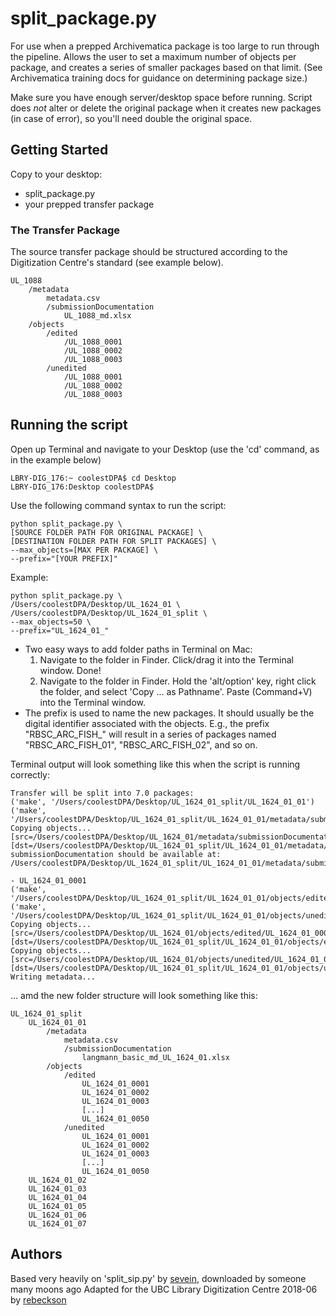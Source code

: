 # split_package.py

For use when a prepped Archivematica package is too large to run through the pipeline. Allows the user to set a maximum number of objects per package, and creates a series of smaller packages based on that limit. (See Archivematica training docs for guidance on determining package size.)

Make sure you have enough server/desktop space before running. Script does *not* alter or delete the original package when it creates new packages (in case of error), so you'll need double the original space.

## Getting Started

Copy to your desktop:
* split_package.py
* your prepped transfer package

### The Transfer Package

The source transfer package should be structured according to the Digitization Centre's standard (see example below).

```
UL_1088
	/metadata
		metadata.csv
		/submissionDocumentation
			UL_1088_md.xlsx
	/objects
		/edited
			/UL_1088_0001
			/UL_1088_0002
			/UL_1088_0003
		/unedited
			/UL_1088_0001
			/UL_1088_0002
			/UL_1088_0003
```

## Running the script

Open up Terminal and navigate to your Desktop 
(use the 'cd' command, as in the example below)

```
LBRY-DIG_176:~ coolestDPA$ cd Desktop
LBRY-DIG_176:Desktop coolestDPA$ 
```

Use the following command syntax to run the script:

```
python split_package.py \
[SOURCE FOLDER PATH FOR ORIGINAL PACKAGE] \
[DESTINATION FOLDER PATH FOR SPLIT PACKAGES] \
--max_objects=[MAX PER PACKAGE] \
--prefix="[YOUR PREFIX]"
```

Example:
```
python split_package.py \
/Users/coolestDPA/Desktop/UL_1624_01 \
/Users/coolestDPA/Desktop/UL_1624_01_split \
--max_objects=50 \
--prefix="UL_1624_01_"
```
- Two easy ways to add folder paths in Terminal on Mac:
	1. Navigate to the folder in Finder. Click/drag it into the Terminal window. Done!
	2. Navigate to the folder in Finder. Hold the 'alt/option' key, right click the folder, and select 'Copy ... as Pathname'. Paste (Command+V) into the Terminal window.
- The prefix is used to name the new packages. It should usually be the digital identifier associated with the objects. E.g., the prefix "RBSC_ARC_FISH_" will result in a series of packages named "RBSC_ARC_FISH_01", "RBSC_ARC_FISH_02", and so on.

Terminal output will look something like this when the script is running correctly:
```
Transfer will be split into 7.0 packages:
('make', '/Users/coolestDPA/Desktop/UL_1624_01_split/UL_1624_01_01')
('make', '/Users/coolestDPA/Desktop/UL_1624_01_split/UL_1624_01_01/metadata/submissionDocumentation/')
Copying objects... [src=/Users/coolestDPA/Desktop/UL_1624_01/metadata/submissionDocumentation/] [dst=/Users/coolestDPA/Desktop/UL_1624_01_split/UL_1624_01_01/metadata/submissionDocumentation/]
submissionDocumentation should be available at: /Users/coolestDPA/Desktop/UL_1624_01_split/UL_1624_01_01/metadata/submissionDocumentation/

- UL_1624_01_0001
('make', '/Users/coolestDPA/Desktop/UL_1624_01_split/UL_1624_01_01/objects/edited/UL_1624_01_0001/')
('make', '/Users/coolestDPA/Desktop/UL_1624_01_split/UL_1624_01_01/objects/unedited/UL_1624_01_0001/')
Copying objects... [src=/Users/coolestDPA/Desktop/UL_1624_01/objects/edited/UL_1624_01_0001/] [dst=/Users/coolestDPA/Desktop/UL_1624_01_split/UL_1624_01_01/objects/edited/UL_1624_01_0001/]
Copying objects... [src=/Users/coolestDPA/Desktop/UL_1624_01/objects/unedited/UL_1624_01_0001/] [dst=/Users/coolestDPA/Desktop/UL_1624_01_split/UL_1624_01_01/objects/unedited/UL_1624_01_0001/]
Writing metadata...

```

... amd the new folder structure will look something like this:
```
UL_1624_01_split
	UL_1624_01_01
		/metadata
			metadata.csv
			/submissionDocumentation
				langmann_basic_md_UL_1624_01.xlsx
		/objects
			/edited
				UL_1624_01_0001
				UL_1624_01_0002
				UL_1624_01_0003
				[...]
				UL_1624_01_0050
			/unedited
				UL_1624_01_0001
				UL_1624_01_0002
				UL_1624_01_0003
				[...]
				UL_1624_01_0050
	UL_1624_01_02
	UL_1624_01_03
	UL_1624_01_04
	UL_1624_01_05
	UL_1624_01_06
	UL_1624_01_07
```

## Authors

Based very heavily on 'split_sip.py' by [sevein](https://github.com/sevein), downloaded by someone many moons ago
Adapted for the UBC Library Digitization Centre 2018-06 by [rebeckson](https://github.com/rebeckson)

